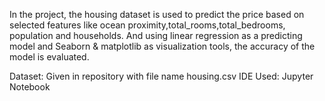 In the project, the housing dataset is used to predict the price based on selected features like ocean proximity,total_rooms,total_bedrooms, population and households. And using linear regression as a predicting model and Seaborn & matplotlib as visualization tools, the accuracy of the model is evaluated.


Dataset: Given in repository with file name housing.csv
IDE Used: Jupyter Notebook
